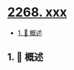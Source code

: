 # [2268. xxx](https://github.com/Tdahuyou/TNotes.leetcode/tree/main/notes/2268.%20xxx)

<!-- region:toc -->

- [1. 📝 概述](#1--概述)

<!-- endregion:toc -->

## 1. 📝 概述
